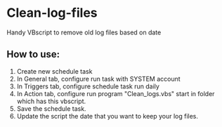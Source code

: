 # Clean-log-files
Handy VBscript to remove old log files based on date <br>
## How to use:
1. Create new schedule task
1. In General tab, configure run task with SYSTEM account
1. In Triggers tab, configure schedule task run daily 
1. In Action tab, configure run program "Clean_logs.vbs" start in folder which has this vbscript.
1. Save the schedule task. 
1. Update the script the date that you want to keep your log files. 
